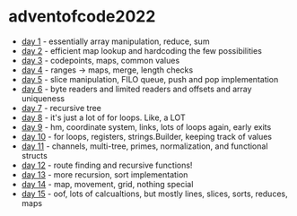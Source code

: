 # adventofcode2022

* [day 1](day1) - essentially array manipulation, reduce, sum
* [day 2](day2) - efficient map lookup and hardcoding the few possibilities
* [day 3](day3) - codepoints, maps, common values
* [day 4](day4) - ranges -> maps, merge, length checks
* [day 5](day5) - slice manipulation, FILO queue, push and pop implementation 
* [day 6](day6) - byte readers and limited readers and offsets and array uniqueness
* [day 7](day7) - recursive tree
* [day 8](day8) - it's just a lot of for loops. Like, a LOT
* [day 9](day9) - hm, coordinate system, links, lots of loops again, early exits
* [day 10](day10) - for loops, registers, strings.Builder, keeping track of values
* [day 11](day11) - channels, multi-tree, primes, normalization, and functional structs
* [day 12](day12) - route finding and recursive functions!
* [day 13](day13) - more recursion, sort implementation
* [day 14](day14) - map, movement, grid, nothing special
* [day 15](day15) - oof, lots of calcualtions, but mostly lines, slices, sorts, reduces, maps
